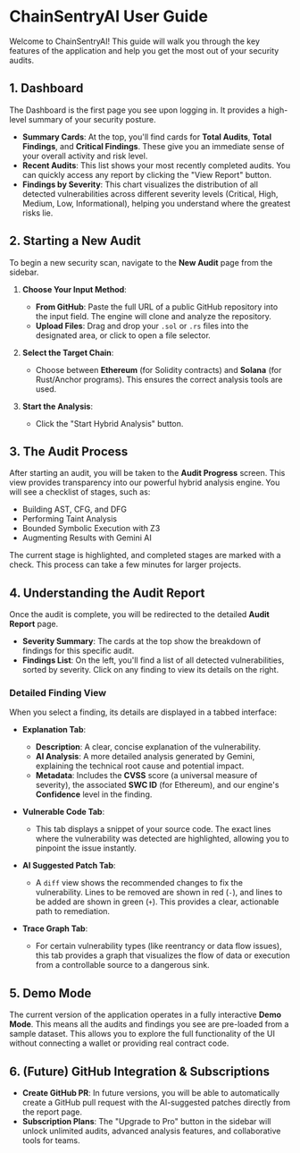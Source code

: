 # ChainSentryAI User Guide

Welcome to ChainSentryAI! This guide will walk you through the key features of the application and help you get the most out of your security audits.

## 1. Dashboard

The Dashboard is the first page you see upon logging in. It provides a high-level summary of your security posture.

-   **Summary Cards**: At the top, you'll find cards for **Total Audits**, **Total Findings**, and **Critical Findings**. These give you an immediate sense of your overall activity and risk level.
-   **Recent Audits**: This list shows your most recently completed audits. You can quickly access any report by clicking the "View Report" button.
-   **Findings by Severity**: This chart visualizes the distribution of all detected vulnerabilities across different severity levels (Critical, High, Medium, Low, Informational), helping you understand where the greatest risks lie.

## 2. Starting a New Audit

To begin a new security scan, navigate to the **New Audit** page from the sidebar.

1.  **Choose Your Input Method**:
    -   **From GitHub**: Paste the full URL of a public GitHub repository into the input field. The engine will clone and analyze the repository.
    -   **Upload Files**: Drag and drop your `.sol` or `.rs` files into the designated area, or click to open a file selector.

2.  **Select the Target Chain**:
    -   Choose between **Ethereum** (for Solidity contracts) and **Solana** (for Rust/Anchor programs). This ensures the correct analysis tools are used.

3.  **Start the Analysis**:
    -   Click the "Start Hybrid Analysis" button.

## 3. The Audit Process

After starting an audit, you will be taken to the **Audit Progress** screen. This view provides transparency into our powerful hybrid analysis engine. You will see a checklist of stages, such as:
-   Building AST, CFG, and DFG
-   Performing Taint Analysis
-   Bounded Symbolic Execution with Z3
-   Augmenting Results with Gemini AI

The current stage is highlighted, and completed stages are marked with a check. This process can take a few minutes for larger projects.

## 4. Understanding the Audit Report

Once the audit is complete, you will be redirected to the detailed **Audit Report** page.

-   **Severity Summary**: The cards at the top show the breakdown of findings for this specific audit.
-   **Findings List**: On the left, you'll find a list of all detected vulnerabilities, sorted by severity. Click on any finding to view its details on the right.

### Detailed Finding View

When you select a finding, its details are displayed in a tabbed interface:

-   **Explanation Tab**:
    -   **Description**: A clear, concise explanation of the vulnerability.
    -   **AI Analysis**: A more detailed analysis generated by Gemini, explaining the technical root cause and potential impact.
    -   **Metadata**: Includes the **CVSS** score (a universal measure of severity), the associated **SWC ID** (for Ethereum), and our engine's **Confidence** level in the finding.

-   **Vulnerable Code Tab**:
    -   This tab displays a snippet of your source code. The exact lines where the vulnerability was detected are highlighted, allowing you to pinpoint the issue instantly.

-   **AI Suggested Patch Tab**:
    -   A `diff` view shows the recommended changes to fix the vulnerability. Lines to be removed are shown in red (`-`), and lines to be added are shown in green (`+`). This provides a clear, actionable path to remediation.

-   **Trace Graph Tab**:
    -   For certain vulnerability types (like reentrancy or data flow issues), this tab provides a graph that visualizes the flow of data or execution from a controllable source to a dangerous sink.

## 5. Demo Mode

The current version of the application operates in a fully interactive **Demo Mode**. This means all the audits and findings you see are pre-loaded from a sample dataset. This allows you to explore the full functionality of the UI without connecting a wallet or providing real contract code.

## 6. (Future) GitHub Integration & Subscriptions

-   **Create GitHub PR**: In future versions, you will be able to automatically create a GitHub pull request with the AI-suggested patches directly from the report page.
-   **Subscription Plans**: The "Upgrade to Pro" button in the sidebar will unlock unlimited audits, advanced analysis features, and collaborative tools for teams.